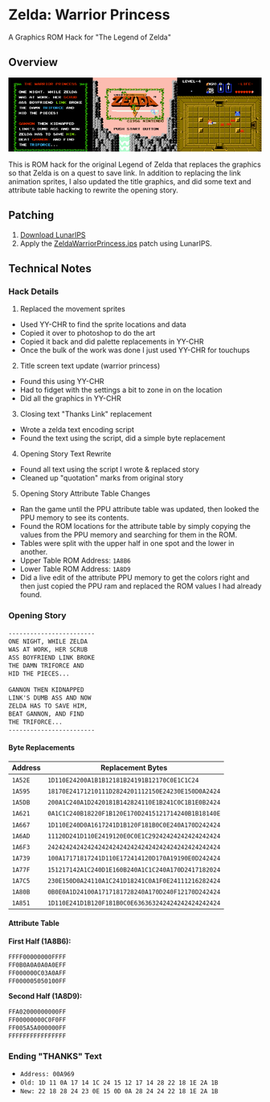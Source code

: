 # Zelda: Warrior Princess
A Graphics ROM Hack for "The Legend of Zelda"

## Overview
![screenshots](./screenshots.png)

This is ROM hack for the original Legend of Zelda that replaces the graphics so
that Zelda is on a quest to save link. In addition to replacing the link
animation sprites, I also updated the title graphics, and did some text and
attribute table hacking to rewrite the opening story.

## Patching

1. [Download LunarIPS](http://www.romhacking.net/utilities/240/)
2. Apply the [ZeldaWarriorPrincess.ips](./ZeldaWarriorPrincess.ips) patch using
   LunarIPS.

## Technical Notes

### Hack Details

1. Replaced the movement sprites
  - Used YY-CHR to find the sprite locations and data
  - Copied it over to photoshop to do the art
  - Copied it back and did palette replacements in YY-CHR
  - Once the bulk of the work was done I just used YY-CHR for touchups
2. Title screen text update (warrior princess)
  - Found this using YY-CHR
  - Had to fidget with the settings a bit to zone in on the location
  - Did all the graphics in YY-CHR
3. Closing text "Thanks Link" replacement
  - Wrote a zelda text encoding script
  - Found the text using the script, did a simple byte replacement
4. Opening Story Text Rewrite
  - Found all text using the script I wrote & replaced story
  - Cleaned up "quotation" marks from original story
5. Opening Story Attribute Table Changes
  - Ran the game until the PPU attribute table was updated, then looked
    the PPU memory to see its contents.
  - Found the ROM locations for the attribute table by simply copying the
    values from the PPU memory and searching for them in the ROM.
  - Tables were split with the upper half in one spot and the lower in another.
  - Upper Table ROM Address: `1A8B6`
  - Lower Table ROM Address: `1A8D9`
  - Did a live edit of the attribute PPU memory to get the colors right and
    then just copied the PPU ram and replaced the ROM values I had already
    found.

### Opening Story
```
------------------------
ONE NIGHT, WHILE ZELDA
WAS AT WORK, HER SCRUB
ASS BOYFRIEND LINK BROKE
THE DAMN TRIFORCE AND
HID THE PIECES...

GANNON THEN KIDNAPPED
LINK'S DUMB ASS AND NOW
ZELDA HAS TO SAVE HIM,
BEAT GANNON, AND FIND
THE TRIFORCE...
------------------------
```

#### Byte Replacements

| Address | Replacement Bytes                                  |
|---------|----------------------------------------------------|
| `1A52E` | `1D110E24200A1B1B12181B24191B12170C0E1C1C24`       |
| `1A595` | `18170E24171210111D2824201112150E24230E150D0A2424` |
| `1A5DB` | `200A1C240A1D2420181B142824110E1B241C0C1B1E0B2424` |
| `1A621` | `0A1C1C240B18220F1B120E170D2415121714240B1B18140E` |
| `1A667` | `1D110E240D0A1617241D1B120F181B0C0E240A170D242424` |
| `1A6AD` | `11120D241D110E2419120E0C0E1C29242424242424242424` |
| `1A6F3` | `242424242424242424242424242424242424242424242424` |
| `1A739` | `100A17171817241D110E172414120D170A19190E0D242424` |
| `1A77F` | `151217142A1C240D1E160B240A1C1C240A170D2417182024` |
| `1A7C5` | `230E150D0A24110A1C241D18241C0A1F0E24111216282424` |
| `1A80B` | `0B0E0A1D24100A1717181728240A170D240F12170D242424` |
| `1A851` | `1D110E241D1B120F181B0C0E636363242424242424242424` |

#### Attribute Table

**First Half (1A8B6):**
```
FFFF00000000FFFF
FF0B0A0A0A0A0EFF
FF000000C03A0AFF
FF000005050100FF
```

**Second Half (1A8D9):**
```
FFA02000000000FF
FF00000000C0F0FF
FF005A5A000000FF
FFFFFFFFFFFFFFFF
```


### Ending "THANKS" Text

- `Address: 00A969`
- `Old: 1D 11 0A 17 14 1C 24 15 12 17 14 28 22 18 1E 2A 1B`
- `New: 22 18 28 24 23 0E 15 0D 0A 28 24 24 22 18 1E 2A 1B`
